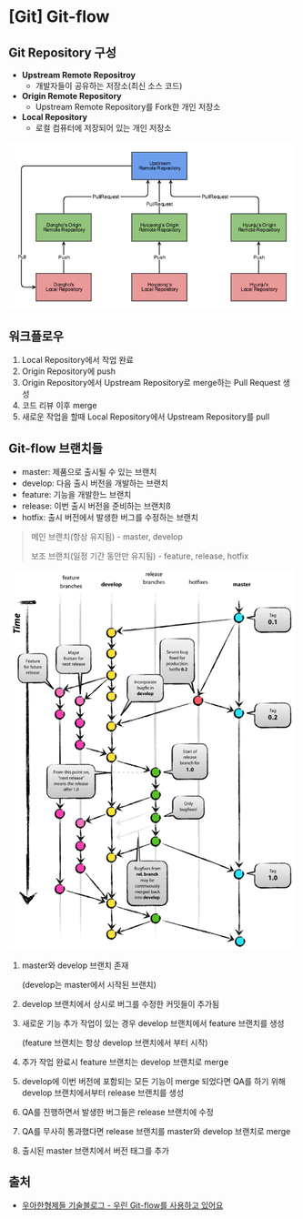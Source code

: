 # [Git] Git-flow



## Git Repository 구성

* **Upstream Remote Repositroy**
  * 개발자들이 공유하는 저장소(최신 소스 코드)
* **Origin Remote Repository**
  * Upstream Remote Repository를 Fork한 개인 저장소
* **Local Repository**
  * 로컬 컴퓨터에 저장되어 있는 개인 저장소

![1](1.png)

## 워크플로우

1. Local Repository에서 작업 완료
2. Origin Repository에 push
3. Origin Repository에서 Upstream Repository로 merge하는 Pull Request 생성
4. 코드 리뷰 이후 merge
5. 새로운 작업을 할때 Local Repository에서 Upstream Repository를 pull



## Git-flow 브랜치들

* master: 제품으로 출시될 수 있는 브랜치
* develop: 다음 출시 버전을 개발하는 브랜치
* feature: 기능을 개발한느 브랜치
* release: 이번 출시 버전을 준비하는 브랜치ß
* hotfix: 출시 버전에서 발생한 버그를 수정하는 브랜치

> 메인 브랜치(항상 유지됨) - master, develop
>
> 보조 브랜치(일정 기간 동안만 유지됨) - feature, release, hotfix

![2](2.png)

1. master와 develop 브랜치 존재

   (develop는 master에서 시작된 브랜치)

2. develop 브랜치에서 상시로 버그를 수정한 커밋들이 추가됨

3. 새로운 기능 추가 작업이 있는 경우 develop 브랜치에서 feature 브랜치를 생성

   (feature 브랜치는 항상 develop 브랜치에서 부터 시작)

4. 추가 작업 완료시 feature 브랜치는 develop 브랜치로 merge

5. develop에 이번 버전에 포함되는 모든 기능이 merge 되었다면 QA를 하기 위해 develop 브랜치에서부터 release 브랜치를 생성

6. QA를 진행하면서 발생한 버그들은 release 브랜치에 수정

7. QA를 무사히 통과했다면 release 브랜치를 master와 develop 브랜치로 merge

8. 출시된 master 브랜치에서 버전 태그를 추가



## 출처

* [우아한형제들 기술블로그 - 우린 Git-flow를 사용하고 있어요](https://woowabros.github.io/experience/2017/10/30/baemin-mobile-git-branch-strategy.html)







